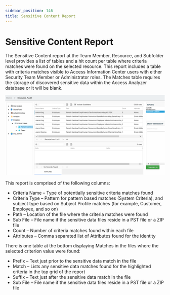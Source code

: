 ```yaml
---
sidebar_position: 146
title: Sensitive Content Report
---
```


# Sensitive Content Report

The Sensitive Content report at the Team Member, Resource, and Subfolder level provides a list of tables and a hit count per table where criteria matches were found on the selected resource. This report includes a table with criteria matches visible to Access Information Center users with either Security Team Member or Administrator roles. The Matches table requires the storage of discovered sensitive data within the Access Analyzer database or it will be blank.

![Sensitive Content report at the Team Member, Resource, and Subfolder level](../../../../../../../../static/Content/Resources/Images/Access/InformationCenter/ResourceAudit/Dropbox/TeamMemberSensitiveContent.png "Sensitive Content report at the Team Member, Resource, and Subfolder level")

This report is comprised of the following columns:

* Criteria Name – Type of potentially sensitive criteria matches found
* Criteria Type – Pattern for pattern based matches (System Criteria), and subject type based on Subject Profile matches (for example, Customer, Employee, and so on)
* Path – Location of the file where the criteria matches were found
* Sub File – File name if the sensitive data files reside in a PST file or a ZIP file
* Count – Number of criteria matches found within each file
* Attributes – Comma separated list of Attributes found for the identity

There is one table at the bottom displaying Matches in the files where the selected criterion value were found:

* Prefix – Text just prior to the sensitive data match in the file
* Match – Lists any sensitive data matches found for the highlighted criteria in the top grid of the report
* Suffix – Text just after the sensitive data match in the file
* Sub File – File name if the sensitive data files reside in a PST file or a ZIP file